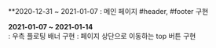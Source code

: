**2020-12-31 ~ 2021-01-07
: 메인 페이지 #header, #footer 구현

**2021-01-07 ~ 2021-01-14**   
: 우측 플로팅 배너 구현
: 페이지 상단으로 이동하는 top 버튼 구현
